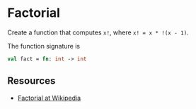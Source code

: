 # Factorial

Create a function that computes `x!`, where `x! = x * !(x - 1)`.

The function signature is

```sml
val fact = fn: int -> int
```

## Resources

- [Factorial at Wikipedia](https://en.wikipedia.org/wiki/Factorial)
